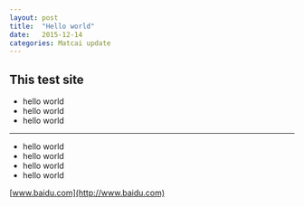 ```yaml
---
layout: post
title:  "Hello world"
date:   2015-12-14 
categories: Matcai update
---
```



## This test site

- hello world
- hello world
- hello world

----

- hello world
- hello world
- hello world
- hello world

[www.baidu.com](http://www.baidu.com)
